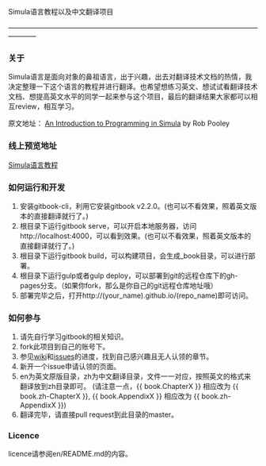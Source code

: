 Simula语言教程以及中文翻译项目


————————————————————————————————————————

### 关于

Simula语言是面向对象的鼻祖语言，出于兴趣，出去对翻译技术文档的热情，我决定整理一下这个语言的教程并进行翻译。也希望想练习英文、想试试看翻译技术文档、想提高英文水平的同学一起来参与这个项目，最后的翻译结果大家都可以相互review，相互学习。

原文地址：
[An Introduction to Programming in Simula](http://www.macs.hw.ac.uk/~rjp/bookhtml/) by Rob Pooley

### 线上预览地址
[Simula语言教程](http://fkysly.github.io/learn-simula)

### 如何运行和开发
1. 安装gitbook-cli，利用它安装gitbook v2.2.0。(也可以不看效果，照着英文版本的直接翻译就行了。)
2. 根目录下运行gitbook serve，可以开启本地服务器，访问http://localhost:4000，可以看到效果。(也可以不看效果，照着英文版本的直接翻译就行了。)
3. 根目录下运行gitbook build，可以构建项目，会生成_book目录，可以进行部署。
4. 根目录下运行gulp或者gulp deploy，可以部署到git的远程仓库下的gh-pages分支。（如果你fork，那么是你自己的git远程仓库地址哦）
5. 部署完毕之后，打开http://(your_name).github.io/(repo_name)即可访问。

### 如何参与

1. 请先自行学习gitbook的相关知识。
2. fork此项目到自己的账号下。
3. 参见[wiki](https://github.com/fkysly/learn-simula/wiki)和[issues](https://github.com/fkysly/learn-simula/issues)的进度，找到自己感兴趣且无人认领的章节。
4. 新开一个issue申请认领的页面。
5. en为英文原版目录，zh为中文翻译目录，文件一一对应，按照英文的格式来翻译放到zh目录即可。
   (请注意一点，{{ book.ChapterX }} 相应改为 {{ book.zh-ChapterX }}, {{ book.AppendixX }} 相应改为 {{ book.zh-AppendixX }})
6. 翻译完毕，请直接pull request到此目录的master。

### Licence

licence请参阅en/README.md的内容。
